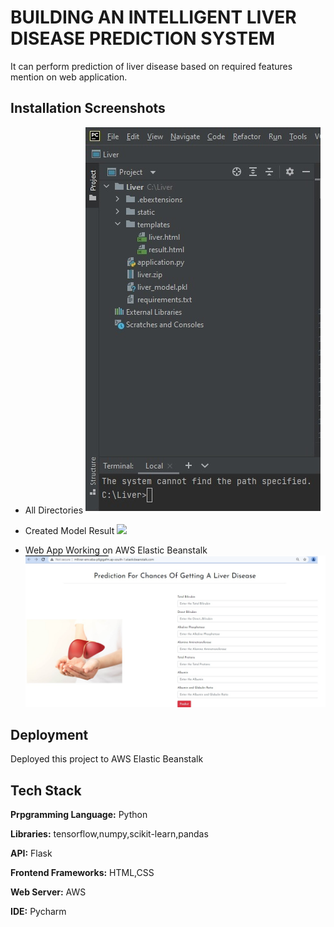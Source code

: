 
# BUILDING AN INTELLIGENT LIVER DISEASE PREDICTION SYSTEM 



It can perform prediction of liver disease based on required features mention on web application.


  
## Installation Screenshots


- All Directories
![](1.jpg)

- Created Model Result
![](model_analysis.jpg)

- Web App Working on AWS Elastic Beanstalk
![](2.jpg)

  
## Deployment

Deployed this project to AWS Elastic Beanstalk



  
## Tech Stack

**Prpgramming Language:** Python

**Libraries:** tensorflow,numpy,scikit-learn,pandas

**API:** Flask

**Frontend Frameworks:** HTML,CSS

**Web Server:** AWS

**IDE:** Pycharm 

  
  
